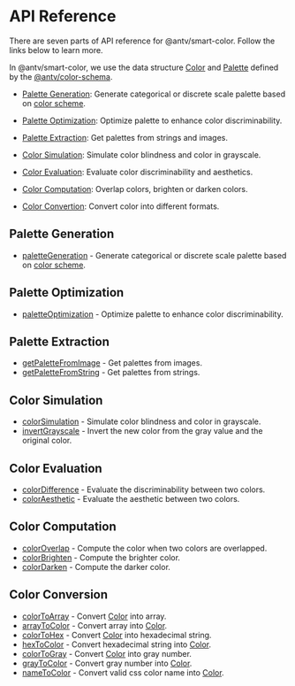 # API Reference

There are seven parts of API reference for @antv/smart-color. Follow the links below to learn more. 

In @antv/smart-color, we use the data structure [Color](https://github.com/antvis/color-schema#color) and [Palette](https://github.com/antvis/color-schema#palette) defined by the [@antv/color-schema](https://github.com/antvis/color-schema#readme).

* [Palette Generation](#palette-generation): Generate categorical or discrete scale palette based on [color scheme](https://github.com/neoddish/color-palette-json-schema#colorschemetype).
  
* [Palette Optimization](#palette-optimization): Optimize palette to enhance color discriminability.

* [Palette Extraction](#palette-extraction): Get palettes from strings and images.
  
* [Color Simulation](#color-simulation): Simulate color blindness and color in grayscale.

* [Color Evaluation](#color-evaluation): Evaluate color discriminability and aesthetics.

* [Color Computation](#color-computation): Overlap colors, brighten or darken colors.

* [Color Convertion](#color-conversion): Convert color into different formats.

## Palette Generation

* [paletteGeneration](./generators.md#paletteGeneration) - Generate categorical or discrete scale palette based on [color scheme](https://github.com/neoddish/color-palette-json-schema#colorschemetype).

## Palette Optimization

* [paletteOptimization](./optimizers.md#paletteOptimization) - Optimize palette to enhance color discriminability.
  
## Palette Extraction

* [getPaletteFromImage](./extractors.md#getPaletteFromImage) - Get palettes from images.
* [getPaletteFromString](./extractors.md#getPaletteFromString) - Get palettes from strings.

## Color Simulation

* [colorSimulation](./simulators.md#colorSimulation) - Simulate color blindness and color in grayscale.
* [invertGrayscale](./simulators.md#invertGrayscale) - Invert the new color from the gray value and the original color.

## Color Evaluation

* [colorDifference](./evaluators.md#colorDifference) - Evaluate the discriminability between two colors.
* [colorAesthetic](./evaluators.md#colorAesthetic) - Evaluate the aesthetic between two colors.

## Color Computation

* [colorOverlap](./colorComputation.md#colorOverlap) - Compute the color when two colors are overlapped.
* [colorBrighten](./colorComputation.md#colorBrighten) - Compute the brighter color.
* [colorDarken](./colorComputation.md#colorDarken) - Compute the darker color.

## Color Conversion

* [colorToArray](./colorConversion.md#colorToArray) - Convert [Color](https://github.com/neoddish/color-palette-json-schema#color) into array.
* [arrayToColor](./colorConversion.md#arrayToColor) - Convert array into [Color](https://github.com/neoddish/color-palette-json-schema#color).
* [colorToHex](./colorConversion.md#colorToHex) - Convert [Color](https://github.com/neoddish/color-palette-json-schema#color) into hexadecimal string.
* [hexToColor](./colorConversion.md#hexToColor) - Convert hexadecimal string into [Color](https://github.com/neoddish/color-palette-json-schema#color).
* [colorToGray](./colorConversion.md#colorToGray) - Convert [Color](https://github.com/neoddish/color-palette-json-schema#color) into gray number.
* [grayToColor](./colorConversion.md#grayToColor) - Convert gray number into [Color](https://github.com/neoddish/color-palette-json-schema#color).
* [nameToColor](./colorConversion.md#nameToColor) - Convert valid css color name into [Color](https://github.com/neoddish/color-palette-json-schema#color).
